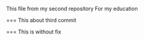 This file from my second repository
For my education

===
This about third commit

===
This is without fix
